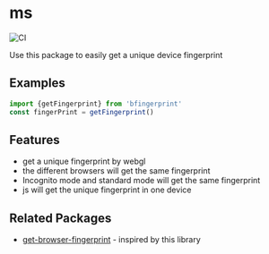 # ms

![CI](https://github.com/vercel/ms/workflows/CI/badge.svg)

Use this package to easily get a unique device fingerprint

## Examples

<!-- prettier-ignore -->
```js
import {getFingerprint} from 'bfingerprint'
const fingerPrint = getFingerprint()
```

## Features

- get a unique fingerprint by webgl
- the different browsers will get the same fingerprint
- Incognito mode and standard mode will get the same fingerprint
- js will get the unique fingerprint in one device

## Related Packages

- [get-browser-fingerprint](https://github.com/damianobarbati/get-browser-fingerprint#readme) - inspired by this library
